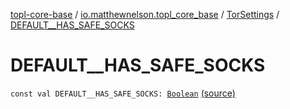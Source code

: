 [topl-core-base](../../index.md) / [io.matthewnelson.topl_core_base](../index.md) / [TorSettings](index.md) / [DEFAULT__HAS_SAFE_SOCKS](./-d-e-f-a-u-l-t__-h-a-s_-s-a-f-e_-s-o-c-k-s.md)

# DEFAULT__HAS_SAFE_SOCKS

`const val DEFAULT__HAS_SAFE_SOCKS: `[`Boolean`](https://kotlinlang.org/api/latest/jvm/stdlib/kotlin/-boolean/index.html) [(source)](https://github.com/05nelsonm/TorOnionProxyLibrary-Android/blob/master/topl-core-base/src/main/java/io/matthewnelson/topl_core_base/TorSettings.kt#L90)